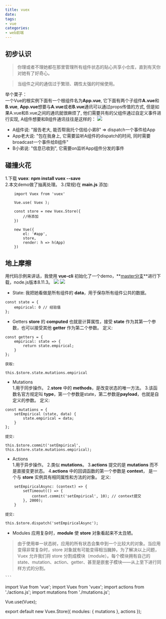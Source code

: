 ```yaml
---
title: vuex
date: 
tags:
- vue
categories: 
- web前端
---
```

## 初步认识
> 你理或者不理她都在那里管理所有组件状态的贴心共享小仓库，直到有天你对她有了好奇心。

> 当组件之间的通信过于繁琐、耦性太强的时候使用。  

 举个栗子：  
 一个Vue的根实例下面有一个根组件名为**App.vue**, 它下面有两个子组件**A.vue**和**B.vue**, **App.vue**想要与**A.vue**或者**B.vue**通讯可以通过props传值的方式, 但是如果A.vue和B.vue之间的通讯就很麻烦了, 他们需要共有的父组件通过自定义事件进行实现, A组件想要和B组件通讯往往是这样的：
![](../../public/images/vuex-img-1.png)
 - A组件说: "报告老大, 能否帮我托个信给小弟B" => dispatch一个事件给App
 - App老大说: "包在我身上, 它需要监听A组件的dispatch的时间, 同时需要broadcast一个事件给B组件"
 - B小弟说: "信息已收到", 它需要on监听App组件分发的事件
 
## 碰撞火花  
 1.下载 **vuex**: **npm install vuex --save**  
 2.本文demo做了抽离处理。
 3.(常规)在 **main.js** 添加:
     
 ```
     import Vuex from 'vuex'

     Vue.use( Vuex );

     const store = new Vuex.Store({
         //待添加
     })

     new Vue({
         el: '#app',
         store,
         render: h => h(App)
     })
```

## 地上摩擦  
用代码示例来讲话，我使用 **vue-cli** 初始化了一个demo，**[master分支](https://github.com/Yearsin/vue-demo)**进行下载，node.js版本8.11.3。
![](../../public/images/vuex-img-2.png)
![](../../public/images/vuex-img-3.png)
 
- State:
我把她看做是所有组件的 **data**，用于保存所有组件公共的数据。
```
const state = {
    empirical: 0 // 经验值
};
```

- Getters
**store** 的 **computed** 也就是计算属性，接受 **state** 作为其第一个参数，也可以接受其他 **getter** 作为第二个参数。
定义:  
```
const getters = {
    empirical: state => {
        return state.empirical;
    }
};
```
    获取:
```
this.$store.state.mutations.empirical
```

- Mutations  
1.用于同步操作。
2.**store** 中的 **methods**，是改变状态的唯一方法。
3.该函数名官方规定叫 **type**，第一个参数是state，第二参数是**payload**，也就是自定义的参数。
定义:
```
const mutations = {
    setEmpirical (state, data) {
        state.empirical = data;
    }
};
```
    提交:
```
this.$store.commit('setEmpirical', this.$store.state.mutations.empirical);
```
- Actions  
1.用于异步操作。
2.类似 **mutations**。
3.**actions** 提交的是 **mutations** 而不是直接变更状态。
4.**actions** 中的回调函数的第一个参数是 **context**， 是一个与 **store** 实例具有相同属性和方法的对象。
定义:
```
    setEmpiricalAsync: (context) => {
        setTimeout(() => {
            context.commit('setEmpirical', 10); // context提交
        }, 2000);
    }
```
    提交:
```
this.$store.dispatch('setEmpiricalAsync');
```
- Modules
应用复杂时，**module** 使 **store** 对象看起来不太丑陋。
> 由于使用单一状态树，应用的所有状态会集中到一个比较大的对象。当应用变得非常复杂时，store 对象就有可能变得相当臃肿。为了解决以上问题，Vuex 允许我们将 store 分割成模块（module）。每个模块拥有自己的 state、mutation、action、getter、甚至是嵌套子模块——从上至下进行同样方式的分割。

    ```
import Vue from 'vue';
import Vuex from 'vuex';
import actions from './actions.js';
import mutations from './mutations.js';

Vue.use(Vuex);

export default new Vuex.Store({
    modules: {
        mutations
    },
    actions
});
```
 
 